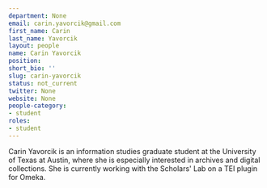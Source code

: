 ```yaml
---
department: None
email: carin.yavorcik@gmail.com
first_name: Carin
last_name: Yavorcik
layout: people
name: Carin Yavorcik
position:
short_bio: ''
slug: carin-yavorcik
status: not_current
twitter: None
website: None
people-category:
- student
roles:
- student
---
```


Carin Yavorcik is an information studies graduate student at the University of Texas at Austin, where she is especially interested in archives and digital collections. She is currently working with the Scholars' Lab on a TEI plugin for Omeka.
